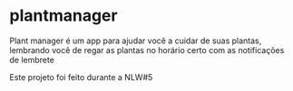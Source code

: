 # plantmanager
Plant manager é um app para ajudar você a cuidar de suas plantas, lembrando você de regar as plantas no horário certo com as notificações de lembrete

Este projeto foi feito durante a NLW#5
